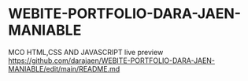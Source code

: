 # WEBITE-PORTFOLIO-DARA-JAEN-MANIABLE
MCO 
HTML,CSS AND JAVASCRIPT
live preview
https://github.com/darajaen/WEBITE-PORTFOLIO-DARA-JAEN-MANIABLE/edit/main/README.md

